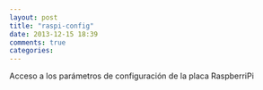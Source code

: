 ```yaml
---
layout: post
title: "raspi-config"
date: 2013-12-15 18:39
comments: true
categories: 
---
```

Acceso a los parámetros de configuración de la placa RaspberriPi

